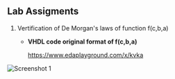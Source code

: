 ## Lab Assigments

1. Vertification of De Morgan's laws of function f(c,b,a)

    
   - **VHDL code original format of f(c,b,a)** 

     https://www.edaplayground.com/x/kvka
   
![Screenshot 1](C:/Users/egeme/Digital-electronics-1/Labs/01-gates/original.png)

 



